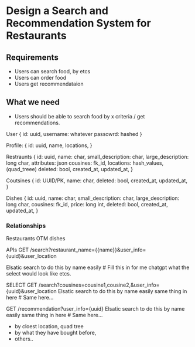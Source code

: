 # Design a Search and Recommendation System for Restaurants

## Requirements

- Users can search food, by etcs
- Users can order food
- Users get recommendataion

## What we need

- Users should be able to search food by x criteria / get recommendations.

User {
  id: uuid,
  username: whatever
  passowrd: hashed
}

Profile: {
  id: uuid,
  name,
  locations,
}

Restraunts 
{
  id: uuid,
  name: char,
  small_description: char,
  large_description: long char,
  attributes: json
  cousines: fk_id,
  locations: hash_values, (quad_treee)
  deleted: bool,
  created_at,
  updated_at,
}

Coutsines
{
  id: UUID/PK,
  name: char,
  deleted: bool,
  created_at,
  updated_at,
}

Dishes
{
  id: uuid,
  name: char,
  small_description: char,
  large_description: long char,
  cousines: fk_id,
  price: long int,
  deleted: bool,
  created_at,
  updated_at,
}


### Relationships

Restaurants OTM dishes

APIs
GET /search?restaurant_name={{name}}&user_info={uuid}&user_location

Elsatic search to do this by name easily # Fill this in for me chatgpt what the select would look like etcs.

SELECT 
GET /search?cousines=cousine1,cousine2,&user_info={uuid}&user_location
Elsatic search to do this by name easily same thing in here # Same here...

GET /recommendation?user_info={uuid}
Elsatic search to do this by name easily same thing in here # Same here...
  - by cloest location, quad tree
  - by what they have bought before,
  - others..
